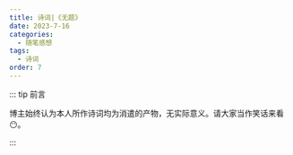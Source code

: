 ```yaml
---
title: 诗词|《无题》
date: 2023-7-16
categories: 
  - 随笔感想
tags: 
  - 诗词
order: 7
---
```


::: tip 前言

 博主始终认为本人所作诗词均为消遣的产物，无实际意义。请大家当作笑话来看😶。

:::

<poem t="《无题》" :p="['月落侵晨星渐天，花飘霜雪云相见','手抱玉兔归银河，泪寄相思桂宫殿']"/>
